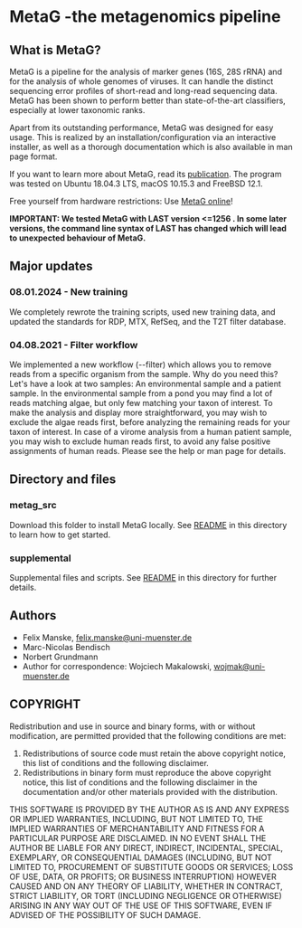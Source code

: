 # MetaG -the metagenomics pipeline
## What is MetaG?
MetaG is a pipeline for the analysis of marker genes (16S, 28S rRNA) and for the
analysis of whole genomes of viruses. It can handle the distinct sequencing
error profiles of short-read and long-read sequencing data.
MetaG has been shown to perform better than state-of-the-art classifiers,
especially at lower taxonomic ranks.

Apart from its outstanding performance, MetaG was designed for easy usage.
This is realized by an installation/configuration via an interactive installer, as
well as a thorough documentation which is also available in man page format.

If you want to learn more about MetaG, read its [publication](https://doi.org/10.1101/2020.03.13.991190).
The program was tested on Ubuntu 18.04.3 LTS, macOS 10.15.3 and FreeBSD 12.1.

Free yourself from hardware restrictions: Use [MetaG online](http://www.bioinformatics.uni-muenster.de/tools/metag)!

**IMPORTANT: We tested MetaG with LAST version <=1256 . In some later versions, the command line syntax of LAST has changed which will lead to unexpected behaviour of MetaG.**

## Major updates
### 08.01.2024 - New training
We completely rewrote the training scripts, used new training data, and updated the standards for RDP, MTX, RefSeq, and
the T2T filter database.

### 04.08.2021 - Filter workflow
We implemented a new workflow (--filter) which allows you to remove reads from a specific organism from the sample. Why do you
need this? Let's have a look at two samples: An environmental sample and a patient sample. In the environmental sample from a pond
you may find a lot of reads matching algae, but only few matching your taxon of interest. To make the analysis and display more
straightforward, you may wish to exclude the algae reads first, before analyzing the remaining reads for your taxon of interest.
In case of a virome analysis from a human patient sample, you may wish to exclude human reads first, to avoid any false positive
assignments of human reads.
Please see the help or man page for details.

## Directory and files
### metag_src
Download this folder to install MetaG locally. See [README](../../blob/master/metag_src/install/README) in this directory
to learn how to get started.

### supplemental
Supplemental files and scripts. See [README](../../blob/master/supplemental/README.md) in this directory for further details.

## Authors
* Felix Manske, felix.manske@uni-muenster.de
* Marc-Nicolas Bendisch
* Norbert Grundmann
* Author for correspondence: Wojciech Makalowski, wojmak@uni-muenster.de


## COPYRIGHT
Redistribution and use in source and binary forms, with or without modification,
are permitted provided that the following conditions are met:

1. Redistributions of source code must retain the above copyright
   notice, this list of conditions and the following disclaimer.
2. Redistributions in binary form must reproduce the above copyright
   notice, this list of conditions and the following disclaimer in the
   documentation and/or other materials provided with the distribution.

THIS SOFTWARE IS PROVIDED BY THE AUTHOR AS IS AND ANY EXPRESS OR IMPLIED WARRANTIES,
INCLUDING, BUT NOT LIMITED TO, THE IMPLIED WARRANTIES OF MERCHANTABILITY AND FITNESS
FOR A PARTICULAR PURPOSE ARE DISCLAIMED. IN NO EVENT SHALL THE AUTHOR BE LIABLE FOR
ANY DIRECT, INDIRECT, INCIDENTAL, SPECIAL, EXEMPLARY, OR CONSEQUENTIAL DAMAGES
(INCLUDING, BUT NOT LIMITED TO,  PROCUREMENT  OF  SUBSTITUTE GOODS  OR  SERVICES;
LOSS  OF USE, DATA, OR PROFITS; OR BUSINESS INTERRUPTION) HOWEVER CAUSED AND ON ANY
THEORY OF LIABILITY, WHETHER IN CONTRACT, STRICT LIABILITY, OR TORT (INCLUDING NEGLIGENCE
OR OTHERWISE) ARISING IN ANY WAY OUT OF THE USE OF THIS SOFTWARE, EVEN IF ADVISED OF THE
POSSIBILITY OF SUCH DAMAGE.

